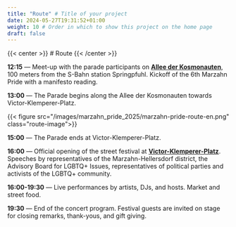 ```yaml
---
title: "Route" # Title of your project
date: 2024-05-27T19:31:52+01:00
weight: 10 # Order in which to show this project on the home page
draft: false
---
```


{{< center >}} # Route {{< /center >}}

**12:15** — Meet-up with the parade participants on **[Allee der Kosmonauten](https://maps.app.goo.gl/tnmB28o4wRPHxsYC8)**,
100 meters from the S-Bahn station Springpfuhl.
Kickoff of the 6th Marzahn Pride with a manifesto reading.

**13:00** — The Parade begins along the Allee der Kosmonauten towards Victor-Klemperer-Platz.

{{< figure src="/images/marzahn_pride_2025/marzahn-pride-route-en.png" class="route-image">}}

**15:00** — The Parade ends at Victor-Klemperer-Platz.

**16:00** — Official opening of the street festival at
**[Victor-Klemperer-Platz](https://maps.app.goo.gl/12PfkDRWKR8yqouCA)**. Speeches by representatives of the
Marzahn-Hellersdorf district, the Advisory Board for LGBTQ+ Issues, representatives of political parties and
activists of the LGBTQ+ community.

**16:00-19:30** — Live performances by artists, DJs, and hosts. Market and street food.

**19:30** — End of the concert program. Festival guests are invited on stage for closing remarks, thank-yous, and gift
giving.
